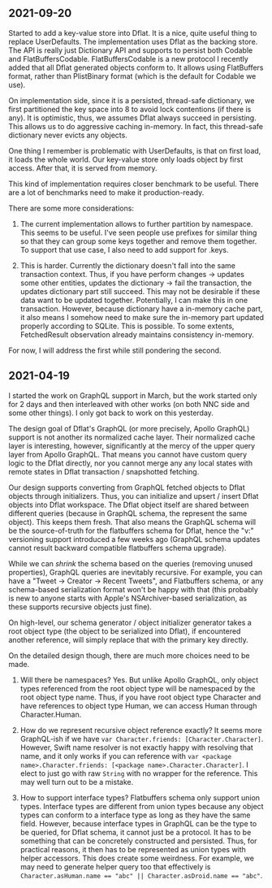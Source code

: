 2021-09-20
----------

Started to add a key-value store into Dflat. It is a nice, quite useful thing to replace UserDefaults. The implementation uses Dflat as the backing store. The API is really just Dictionary API and supports to persist both Codable and FlatBuffersCodable. FlatBuffersCodable is a new protocol I recently added that all Dflat generated objects conform to. It allows using FlatBuffers format, rather than PlistBinary format (which is the default for Codable we use).

On implementation side, since it is a persisted, thread-safe dictionary, we first partitioned the key space into 8 to avoid lock contentions (if there is any). It is optimistic, thus, we assumes Dflat always succeed in persisting. This allows us to do aggressive caching in-memory. In fact, this thread-safe dictionary never evicts any objects.

One thing I remember is problematic with UserDefaults, is that on first load, it loads the whole world. Our key-value store only loads object by first access. After that, it is served from memory.

This kind of implementation requires closer benchmark to be useful. There are a lot of benchmarks need to make it production-ready.

There are some more considerations:

 1. The current implementation allows to further partition by namespace. This seems to be useful. I've seen people use prefixes for similar thing so that they can group some keys together and remove them together. To support that use case, I also need to add support for .keys.

 2. This is harder. Currently the dictionary doesn't fall into the same transaction context. Thus, if you have perform changes -> updates some other entities, updates the dictionary -> fail the transaction, the updates dictionary part still succeed. This may not be desirable if these data want to be updated together. Potentially, I can make this in one transaction. However, because dictionary have a in-memory cache part, it also means I somehow need to make sure the in-memory part updated properly according to SQLite. This is possible. To some extents, FetchedResult observation already maintains consistency in-memory.

For now, I will address the first while still pondering the second.


2021-04-19
----------

I started the work on GraphQL support in March, but the work started only for 2 days and then interleaved with other works (on both NNC side and some other things). I only got back to work on this yesterday.

The design goal of Dflat's GraphQL (or more precisely, Apollo GraphQL) support is not another its normalized cache layer. Their normalized cache layer is interesting, however, significantly at the mercy of the upper query layer from Apollo GraphQL. That means you cannot have custom query logic to the Dflat directly, nor you cannot merge any any local states with remote states in Dflat transaction / snapshotted fetching.

Our design supports converting from GraphQL fetched objects to Dflat objects through initializers. Thus, you can initialize and upsert / insert Dflat objects into Dflat workspace. The Dflat object itself are shared between different queries (because in GraphQL schema, the represent the same object). This keeps them fresh. That also means the GraphQL schema will be the source-of-truth for the flatbuffers schema for Dflat, hence the "v:" versioning support introduced a few weeks ago (GraphQL schema updates cannot result backward compatible flatbuffers schema upgrade).

While we can *shrink* the schema based on the queries (removing unused properties), GraphQL queries are inevitably recursive. For example, you can have a "Tweet -> Creator -> Recent Tweets", and Flatbuffers schema, or any schema-based serialization format won't be happy with that (this probably is new to anyone starts with Apple's NSArchiver-based serialization, as these supports recursive objects just fine).

On high-level, our schema generator / object initializer generator takes a root object type (the object to be serialized into Dflat), if encountered another reference, will simply replace that with the primary key directly.

On the detailed design though, there are much more choices need to be made.

 1. Will there be namespaces? Yes. But unlike Apollo GraphQL, only object types referenced from the root object type will be namespaced by the root object type name. Thus, if you have root object type Character and have references to object type Human, we can access Human through Character.Human.

 2. How do we represent recursive object reference exactly? It seems more GraphQL-ish if we have `var Character.friends: [Character.Character]`. However, Swift name resolver is not exactly happy with resolving that name, and it only works if you can reference with `var <package name>.Character.friends: [<package name>.Character.Character]`. I elect to just go with raw `String` with no wrapper for the reference. This may well turn out to be a mistake.

 3. How to support interface types? Flatbuffers schema only support union types. Interface types are different from union types because any object types can conform to a interface type as long as they have the same field. However, because interface types in GraphQL can be the type to be queried, for Dflat schema, it cannot just be a protocol. It has to be something that can be concretely constructed and persisted. Thus, for practical reasons, it then has to be represented as union types with helper accessors. This does create some weirdness. For example, we may need to generate helper query too that effectively is `Character.asHuman.name == "abc" || Character.asDroid.name == "abc"`.
